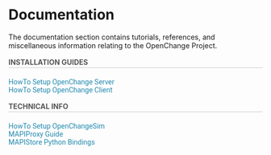 # Documentation #

The documentation section contains tutorials, references, and
miscellaneous information relating to the OpenChange Project.

<div class="col-8" style="margin-left:0">
<h3 style="font-size: 14px;line-height: 21px;color: #555;text-transform: uppercase;border-bottom: 1px solid #CCC;margin: 0 0 20px;">Installation Guides</h3>
<p style="color:#888">
<a style="text-decoration: none;color: #258AAF;font: 14px Roboto, sans-serif;" href="/cookbook/initializing.html">HowTo Setup OpenChange Server</a><br>
<a style="text-decoration: none;color: #258AAF;font: 14px Roboto, sans-serif;" href="/documentation/howto/openchangeclient_setup.html">HowTo Setup OpenChange Client</a>
</p>
</div>
<div class="col-8" style="margin-right:0">
<h3 style="font-size: 14px;line-height: 21px;color: #555;text-transform: uppercase;border-bottom: 1px solid #CCC;margin: 0 0 20px;">Technical Info</h3>
<p style="color:#888">
<a style="text-decoration: none;color: #258AAF;font: 14px Roboto, sans-serif;" href="openchangesim/index.html">HowTo Setup OpenChangeSim</a><br>
<a style="text-decoration: none;color: #258AAF;font: 14px Roboto, sans-serif;" href="mapiproxy/index.html">MAPIProxy Guide</a><br>
<a style="text-decoration: none;color: #258AAF;font: 14px Roboto, sans-serif;" href="mapibind/intro.html">MAPIStore Python Bindings</a>
</p>
</div>

